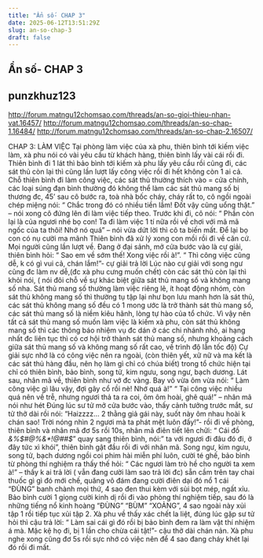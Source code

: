 ```yaml
---
title: "Ẩn số- CHAP 3"
date: 2025-06-12T13:51:29Z
slug: an-so-chap-3
draft: false
---
```


## Ẩn số- CHAP 3

## punzkhuz123

http://forum.matngu12chomsao.com/threads/an-so-gioi-thieu-nhan-vat.16457/
 http://forum.matngu12chomsao.com/threads/an-so-chap-1.16484/
http://forum.matngu12chomsao.com/threads/an-so-chap-2.16507/
 
CHAP 3: LÀM VIỆC
Tại phòng làm việc của xà phu, thiên bình tới kiếm việc làm, xà phu nói có vài yêu cầu từ khách hàng, thiên bình lấy vài cái rồi đi. Thiên bình đi 1 lát thì bảo bình tới kiếm xà phu lấy yêu cầu rồi cũng đi, các sát thủ còn lại thì cũng lần lượt lấy công việc rồi đi hết không còn 1 ai cả. Chỗ thiên bình đi làm công việc, các sát thủ thường thích vào = cửa chính, các loại súng đạn bình thường đó không thể làm các sát thủ mang số bị thương đc, 45’ sau cô bước ra, toà nhà bốc cháy, cháy rất to, cô ngồi ngoài chép miệng nói:
“ Chắc trong đó có nhiều tiền lắm! Đốt vậy cũng uổng thật.” – nói xong cô đứng lên đi làm việc tiếp theo. Trước khi đi, cô  nói:
“ Phần còn lại là của ngươi nhé bọ con! Ta đi làm việc 1 tí nữa rồi về chơi với mã mã ngốc của ta thôi! Nhớ nó quá” – nói vừa dứt lời thì cô ta biến mất. Để lại bọ con có nụ cười ma mãnh
Thiên bình đã xử lý xong con mồi rồi đi về căn cứ. Mọi người cũng lần lượt về. Đang ở đại sảnh, mở cửa bước vào là cự giải, thiên bình hỏi:
“ Sao em về sớm thế! Xong việc rồi à!”.
“ Thì công việc cũng dễ, k có gì vui cả, chán lắm!”- cự giải trả lời
Lúc nào cự giải với song ngư cũng đc làm nv dễ,(đc xà phu cưng muốn chết) còn các sát thủ còn lại thì khỏi nói, ( nói đôi chỗ về sự khác biệt giữa sát thủ mang số và không mang số nha. Sát thủ mang số thường làm việc riêng lẽ, ít hoạt động nhóm, còn sát thủ không mang số thì thường tụ tập lại như bọn lưu manh hơn là sát thủ, các sát thủ không mang số đều có 1 mong ước là trở thành sát thủ mang số, các sát thủ mang số là niềm kiêu hãnh, lòng tự hào của tổ chức. Vì vậy nên tất cả sát thủ mang số muốn làm việc là kiếm xà phu, còn sát thủ không mang số thì các thông báo nhiệm vụ đc dán ở các chi nhánh nhỏ, ai hạng nhất đc liên tục thì có cơ hội trở thành sát thủ mang số, nhưng khoảng cách giữa sát thủ mang số và không mang số rất cao, về trình độ lẫn tốc độ)
Cự giải sực nhớ là có công việc nên ra ngoài, (còn thiên yết, xữ nữ và ma kết là các sát thủ hàng đầu, nên họ làm gì chỉ có chúa biết) trong tổ chức hiện tại chỉ có thiên bình, bảo bình, song tử, kim ngưu, song ngư, bạch dương. Lát sau, nhân mã về, thiên bình như vớ đc vàng. Bay vô vừa ôm vừa nói:
“ Làm công việc gì lâu vậy, đợi gãy cổ rồi nè! Nhớ quá à!”
“ Tại công việc nhiều quá nên về trễ, nhưng ngươi thả ta ra coi, ôm ôm hoài, ghê quá!” – nhân mã nói như hét 
Đúng lúc sư tử mở cửa bước vào, thấy cảnh tưởng trước mắt, sư tử thở dài rồi nói: “Haizzzz…  2 thằng giả gái này, suốt này ôm nhau hoài k chán sao! Trời nóng nhìn 2 ngươi mà ta phát mệt luôn đấy!”- rồi đi về phòng, thiên bình và nhân mã đơ 5s rồi 10s, nhân mã điên tiết lên chữi:
“ Cái đồ *&%$#@%&*!@##$*” quay sang thiên bình, nói:” ta với ngươi đi đâu đó đi, ở đây tức xì khói”, thiên bình gật đầu rồi đi với nhân mã.
Song ngư, kim ngưu, song tử, bạch dương ngồi coi phim hài miễn phí luôn, cười té ghế, bảo bình từ phòng thí nghiệm ra thấy thế hỏi:
“ Các ngươi làm trò hề cho người ta xem à!” – thấy k ai trả lời ( vẫn đang cười làm sao trả lời đc) sẵn cầm trên tay chai thuốc gì gì đó mới chế, quăng vô đám đang cười điên dại đó nổ 1 cái “ĐÙNG” banh chành mọi thứ, 4 sao đen thui kèm với sùi bọt mép, ngất xỉu. Bảo bình cười 1 giọng cười kinh dị rồi đi vào phòng thí nghiệm tiếp, sau đó là những tiếng nổ kinh hoàng “ĐÙNG” “BÙM” “XOẢNG”, 4 sao ngoài này xủi tập 1 rồi tiếp tục xủi tập 2. Xà phu về thấy xác chết la liệt, đúng lúc gặp sư tử hỏi thì cậu trả lời:
“ Làm sai cái gì đó rồi bị bảo bình đem ra làm vật thí nhiệm á mà. Mặc kệ họ đi, bị 1 lần cho chừa cái tật!”- cậu thở dài chán nản. Xà phu nghe xong cũng đơ 5s rồi sực nhớ có việc nên để 4 sao đang cháy khét lại đó rồi đi mất.